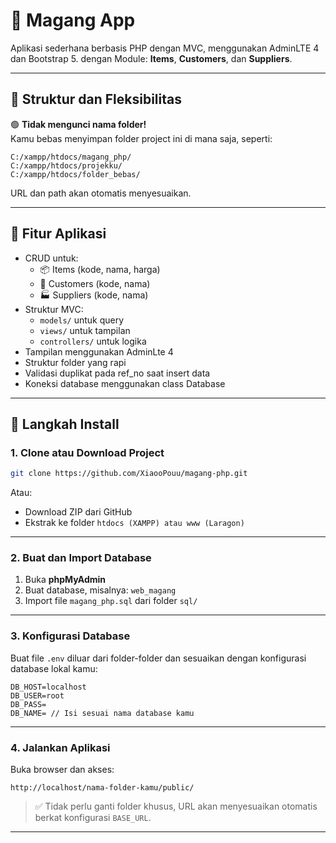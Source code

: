 # 🧾 Magang App

Aplikasi sederhana berbasis PHP dengan MVC, menggunakan AdminLTE 4 dan Bootstrap 5. dengan Module: **Items**, **Customers**, dan **Suppliers**.

---

## 📁 Struktur dan Fleksibilitas

🟢 **Tidak mengunci nama folder!**  
Kamu bebas menyimpan folder project ini di mana saja, seperti:

```
C:/xampp/htdocs/magang_php/
C:/xampp/htdocs/projekku/
C:/xampp/htdocs/folder_bebas/
```

URL dan path akan otomatis menyesuaikan.

---

## 🔧 Fitur Aplikasi
- CRUD untuk:
  - 📦 Items (kode, nama, harga)
  - 👤 Customers (kode, nama)
  - 🏭 Suppliers (kode, nama)
- Struktur MVC:
  - `models/` untuk query
  - `views/` untuk tampilan
  - `controllers/` untuk logika
- Tampilan menggunakan AdminLte 4
- Struktur folder yang rapi
- Validasi duplikat pada ref_no saat insert data
- Koneksi database menggunakan class Database

---

## 🚀 Langkah Install

### 1. Clone atau Download Project
``` bash
git clone https://github.com/XiaooPouu/magang-php.git
```

Atau:

- Download ZIP dari GitHub
- Ekstrak ke folder `htdocs (XAMPP) atau www (Laragon)`

---

### 2. Buat dan Import Database

1. Buka **phpMyAdmin**
2. Buat database, misalnya: `web_magang`
3. Import file `magang_php.sql` dari folder `sql/`

---

### 3. Konfigurasi Database

Buat file `.env` diluar dari folder-folder dan sesuaikan dengan konfigurasi database lokal kamu:

```env
DB_HOST=localhost
DB_USER=root
DB_PASS=
DB_NAME= // Isi sesuai nama database kamu
```

---

### 4. Jalankan Aplikasi

Buka browser dan akses:

```
http://localhost/nama-folder-kamu/public/
```

> ✅ Tidak perlu ganti folder khusus, URL akan menyesuaikan otomatis berkat konfigurasi `BASE_URL`.

---